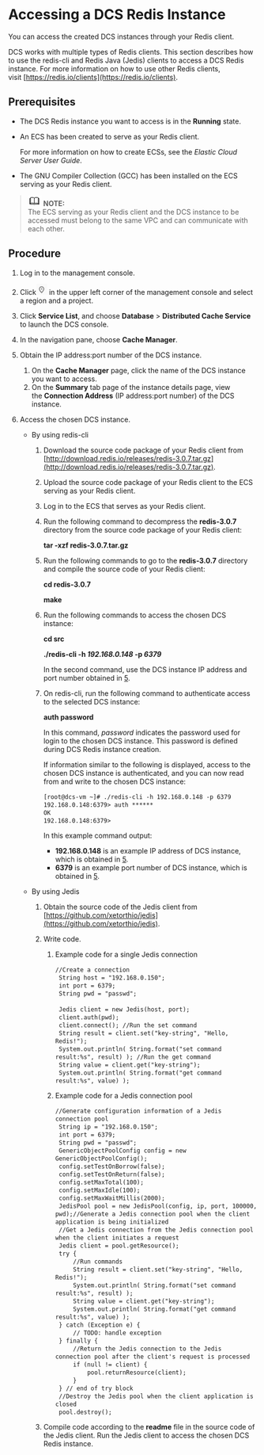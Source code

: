 # Accessing a DCS Redis Instance<a name="EN-US_TOPIC_0237970590"></a>

You can access the created DCS instances through your Redis client.

DCS works with multiple types of Redis clients. This section describes how to use the redis-cli and Redis Java \(Jedis\) clients to access a DCS Redis instance. For more information on how to use other Redis clients, visit [https://redis.io/clients](https://redis.io/clients).

## Prerequisites<a name="section42371273"></a>

-   The DCS Redis instance you want to access is in the  **Running**  state.
-   An ECS has been created to serve as your Redis client.

    For more information on how to create ECSs, see the  _Elastic Cloud Server User Guide_.

-   The GNU Compiler Collection \(GCC\) has been installed on the ECS serving as your Redis client.

>![](public_sys-resources/icon-note.gif) **NOTE:**   
>The ECS serving as your Redis client and the DCS instance to be accessed must belong to the same VPC and can communicate with each other.  

## Procedure<a name="section45797138"></a>

1.  Log in to the management console.
2.  Click![](figures/icon-region.png)  in the upper left corner of the management console and select a region and a project.
3.  Click  **Service List**, and choose **Database** \> **Distributed Cache Service**  to launch the DCS console.
4.  In the navigation pane, choose  **Cache Manager**.
5.  <a name="li5978963511441"></a>Obtain the IP address:port number of the DCS instance.
    1.  On the  **Cache Manager**  page, click the name of the DCS instance you want to access.
    2.  On the  **Summary** tab page of the instance details page, view the **Connection Address**  \(IP address:port number\) of the DCS instance.

6.  Access the chosen DCS instance.
    -   By using redis-cli
        1.  Download the source code package of your Redis client from  [http://download.redis.io/releases/redis-3.0.7.tar.gz](http://download.redis.io/releases/redis-3.0.7.tar.gz).
        2.  Upload the source code package of your Redis client to the ECS serving as your Redis client.
        3.  Log in to the ECS that serves as your Redis client.
        4.  Run the following command to decompress the  **redis-3.0.7**  directory from the source code package of your Redis client:

            **tar -xzf redis-3.0.7.tar.gz**

        5.  Run the following commands to go to the  **redis-3.0.7**  directory and compile the source code of your Redis client:

            **cd redis-3.0.7**

            **make**

        6.  Run the following commands to access the chosen DCS instance:

            **cd src**

            **./redis-cli -h  _192.168.0.148_  -p  _6379_**

            In the second command, use the DCS instance IP address and port number obtained in  [5](#li5978963511441).

        7.  On redis-cli, run the following command to authenticate access to the selected DCS instance:

            **auth password**

            In this command,  _password_  indicates the password used for login to the chosen DCS instance. This password is defined during DCS Redis instance creation.

            If information similar to the following is displayed, access to the chosen DCS instance is authenticated, and you can now read from and write to the chosen DCS instance:

            ```
            [root@dcs-vm ~]# ./redis-cli -h 192.168.0.148 -p 6379
            192.168.0.148:6379> auth ******
            OK
            192.168.0.148:6379>
            ```

            In this example command output:

            -   **192.168.0.148**  is an example IP address of DCS instance, which is obtained in  [5](#li5978963511441).
            -   **6379**  is an example port number of DCS instance, which is obtained in  [5](#li5978963511441).

    -   By using Jedis
        1.  Obtain the source code of the Jedis client from  [https://github.com/xetorthio/jedis](https://github.com/xetorthio/jedis).
        2.  Write code.
            1.  Example code for a single Jedis connection

                ```
                //Create a connection
                 String host = "192.168.0.150"; 
                 int port = 6379; 
                 String pwd = "passwd"; 
                  
                 Jedis client = new Jedis(host, port); 
                 client.auth(pwd);
                 client.connect(); //Run the set command
                 String result = client.set("key-string", "Hello, Redis!"); 
                 System.out.println( String.format("set command result:%s", result) ); //Run the get command
                 String value = client.get("key-string"); 
                 System.out.println( String.format("get command result:%s", value) );
                ```

            2.  Example code for a Jedis connection pool

                ```
                //Generate configuration information of a Jedis connection pool
                 String ip = "192.168.0.150"; 
                 int port = 6379; 
                 String pwd = "passwd"; 
                 GenericObjectPoolConfig config = new GenericObjectPoolConfig(); 
                 config.setTestOnBorrow(false); 
                 config.setTestOnReturn(false); 
                 config.setMaxTotal(100); 
                 config.setMaxIdle(100); 
                 config.setMaxWaitMillis(2000); 
                 JedisPool pool = new JedisPool(config, ip, port, 100000, pwd);//Generate a Jedis connection pool when the client application is being initialized
                 //Get a Jedis connection from the Jedis connection pool when the client initiates a request
                 Jedis client = pool.getResource(); 
                 try { 
                     //Run commands
                     String result = client.set("key-string", "Hello, Redis!"); 
                     System.out.println( String.format("set command result:%s", result) ); 
                     String value = client.get("key-string"); 
                     System.out.println( String.format("get command result:%s", value) ); 
                 } catch (Exception e) { 
                     // TODO: handle exception
                 } finally { 
                     //Return the Jedis connection to the Jedis connection pool after the client's request is processed
                     if (null != client) { 
                         pool.returnResource(client); 
                     } 
                 } // end of try block
                 //Destroy the Jedis pool when the client application is closed
                 pool.destroy();
                ```

        3.  Compile code according to the  **readme**  file in the source code of the Jedis client. Run the Jedis client to access the chosen DCS Redis instance.



